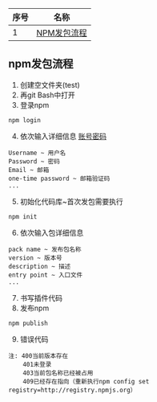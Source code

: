 
|序号| 名称 |
|----| -|
| 1  | [NPM发包流程](#npm发包流程)|


## npm发包流程

1. 创建空文件夹(test)
2. 再git Bash中打开
3. 登录npm
```
npm login
```
4. 依次输入详细信息 [账号密码](https://github.com/PunkClergy/PrivateAccountPassword#npm%E8%B4%A6%E5%8F%B7)
```
Username ~ 用户名
Password ~ 密码
Email ~ 邮箱
one-time password ~ 邮箱验证码
...
```
5. 初始化代码库~首次发包需要执行
```
npm init
```
6. 依次输入包详细信息
```
pack name ~ 发布包名称
version ~ 版本号
description ~ 描述
entry point ~ 入口文件
...
```
7. 书写插件代码
8. 发布npm
```
npm publish
```
9. 错误代码
```
注: 400当前版本存在  
    401未登录  
    403当前包名称已经被占用
    409已经存在指向（重新执行npm config set registry=http://registry.npmjs.org）
```

